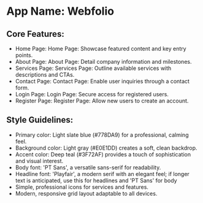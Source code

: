 # **App Name**: Webfolio

## Core Features:

- Home Page: Home Page: Showcase featured content and key entry points.
- About Page: About Page: Detail company information and milestones.
- Services Page: Services Page: Outline available services with descriptions and CTAs.
- Contact Page: Contact Page: Enable user inquiries through a contact form.
- Login Page: Login Page: Secure access for registered users.
- Register Page: Register Page: Allow new users to create an account.

## Style Guidelines:

- Primary color: Light slate blue (#778DA9) for a professional, calming feel.
- Background color: Light gray (#E0E1DD) creates a soft, clean backdrop.
- Accent color: Deep teal (#3F72AF) provides a touch of sophistication and visual interest.
- Body font: 'PT Sans', a versatile sans-serif for readability.
- Headline font: 'Playfair', a modern serif with an elegant feel; if longer text is anticipated, use this for headlines and 'PT Sans' for body
- Simple, professional icons for services and features.
- Modern, responsive grid layout adaptable to all devices.